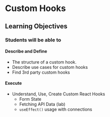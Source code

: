 # Custom Hooks


## Learning Objectives

### Students will be able to

#### Describe and Define

- The structure of a custom hook.
- Describe use cases for custom hooks
- Find 3rd party custom hooks

#### Execute

- Understand, Use, Create Custom React Hooks
  - Form State
  - Fetching API Data (lab)
  - `useEffect()` usage with connections

